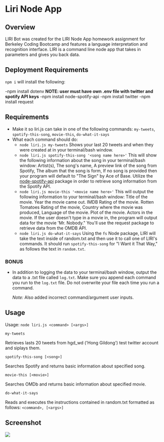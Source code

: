 # Liri Node App

## Overview

LIRI Bot was created for the LIRI Node App homework assignment for Berkeley Coding Bootcamp and features a language interpretation and recognition interface. LIRI is a command line node app that takes in parameters and gives you back data.

## Deployment Requirements

`npm i` will install the following:

-npm install dotenv
    **NOTE: user must have own .env file with twitter and spotify API keys**
-npm install node-spotify-api
-npm install twitter
-npm install request

## Requirements

- Make it so liri.js can take in one of the following commands: `my-tweets`, `spotify-this-song`, `movie-this`, `do-what-it-says`
- What each command should do:
    - `node liri.js my-tweets` Shows your last 20 tweets and when they were created at in your terminal/bash window.
    -  `node liri.js spotify-this-song '<song name here>'` This will show the following information about the song in your terminal/bash window: Artist(s), The song's name, A          preview link of the song from Spotify, The album that the song is form, If no song is provided then your program will default to "The Sign" by Ace of Base. Utilize the         [node-spotify-api](https://www.npmjs.com/package/node-spotify-api) package in order to retrieve song information from the Spotify API.
    - `node liri.js movie-this '<movie name here>'` This will output the following information to your terminal/bash window: Title of the movie. Year the movie came out. IMDB          Rating of the movie. Rotten Tomatoes Rating of the movie, Country where the movie was produced, Language of the movie. Plot of the movie. Actors in the movie. If the user      doesn't type in a movie in, the program will output data for the movie 'Mr. Nobody." You'll use the request package to retrieve data from the OMDB API.
    - `node liri.js do-what-it-says` Using the `fs` Node package, LIRI will take the text inside of random.txt and then use it to call one of LIRI's commands. It should run `spotify-this-song` for "I Want it That Way," as follows the text in `random.txt`.

### BONUS

- In addition to logging the data to your terminal/bash window, output the data to a .txt file called `log.txt`. Make sure you append each command you run to the `log.txt` file.       Do not overwrite your file each time you run a command.

    *Note:* Also added incorrect command/argument user inputs. 


## Usage

Usage: `node liri.js <command> [<args>]`

`my-tweets`

Retrieves lasts 20 tweets from hgd_wd ('Hong Gildong') test twitter account and siplays them.

`spotify-this-song [<song>]`

Searches Spotify and returns basic information about specified song.

`movie-this [<movie>]`

Searches OMDb and returns basic information about specified movie.

`do-what-it-says`

Reads and executes the instructions contained in random.txt formatted as follows: `<command>, [<args>]`  

## Screenshot

<img src="https://raw.githubusercontent.com/julienshim/liri-node-app/master/liri-node-app.png"/>
